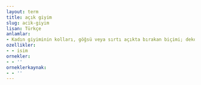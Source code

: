 ```yaml
---
layout: term
title: açık giyim
slug: acik-giyim
lisan: Türkçe
anlamlar:
- Kadın giyiminin kolları, göğsü veya sırtı açıkta bırakan biçimi; dekolte
ozellikler:
- - isim
ornekler:
- - ''
orneklerkaynak:
- - ''
---
```


